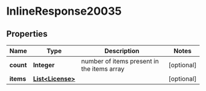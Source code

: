 # InlineResponse20035

## Properties
Name | Type | Description | Notes
------------ | ------------- | ------------- | -------------
**count** | **Integer** | number of items present in the items array |  [optional]
**items** | [**List&lt;License&gt;**](License.md) |  |  [optional]
